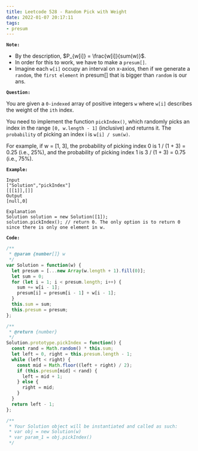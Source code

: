 ```yaml
---
title: Leetcode 528 - Random Pick with Weight
date: 2022-01-07 20:17:11
tags:
- presum
---
```

**`Note:`**
- By the description, $P_{w[i]} = \frac{w[i]}{sum(w)}$.
- In order for this to work, we have to make a `presum[]`.
- Imagine each `w[i]` occupy an interval on x-axios, then if we generate a `random`, the `first element` in presum[] that is bigger than `random` is our ans.

**`Question:`**

You are given a `0-indexed` array of positive integers `w` where `w[i]` describes the weight of the `ith` index.

You need to implement the function `pickIndex()`, which randomly picks an index in the range `[0, w.length - 1]` (inclusive) and returns it. The `probability` of picking an index i is `w[i] / sum(w)`.

For example, if w = [1, 3], the probability of picking index 0 is 1 / (1 + 3) = 0.25 (i.e., 25%), and the probability of picking index 1 is 3 / (1 + 3) = 0.75 (i.e., 75%).

**`Example:`**
```
Input
["Solution","pickIndex"]
[[[1]],[]]
Output
[null,0]

Explanation
Solution solution = new Solution([1]);
solution.pickIndex(); // return 0. The only option is to return 0 since there is only one element in w.
```

**`Code:`**
```javascript
/**
 * @param {number[]} w
 */
var Solution = function(w) {
  let presum = [...new Array(w.length + 1).fill(0)];
  let sum = 0;
  for (let i = 1; i < presum.length; i++) {
    sum += w[i - 1];
    presum[i] = presum[i - 1] + w[i - 1];
  }
  this.sum = sum;
  this.presum = presum;
};

/**
 * @return {number}
 */
Solution.prototype.pickIndex = function() {
  const rand = Math.random() * this.sum;
  let left = 0, right = this.presum.length - 1;
  while (left < right) {
    const mid = Math.floor((left + right) / 2);
    if (this.presum[mid] < rand) {
      left = mid + 1;
    } else {
      right = mid;
    }
  }
  return left - 1;
};

/**
 * Your Solution object will be instantiated and called as such:
 * var obj = new Solution(w)
 * var param_1 = obj.pickIndex()
 */
```